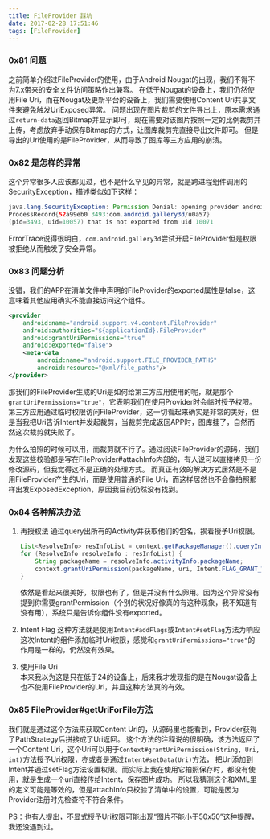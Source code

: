 ```yaml
---
title: FileProvider 踩坑
date: 2017-02-28 17:51:46
tags: [FileProvider]
---
```


### 0x81 问题
之前简单介绍过FileProvider的使用，由于Android Nougat的出现，我们不得不为7.x带来的安全文件访问策略作出兼容。
在低于Nougat的设备上，我们仍然使用File Uri，而在Nougat及更新平台的设备上，我们需要使用Content Uri共享文件来避免触发UriExposed异常。
问题出现在图片裁剪的文件导出上，原本需求通过`return-data`返回Bitmap并显示即可，现在需要对该图片按照一定的比例裁剪并上传，考虑放弃手动保存Bitmap的方式，让图库裁剪完直接导出文件即可。
但是导出的Uri使用的是FileProvider，从而导致了图库等三方应用的崩溃。

### 0x82 是怎样的异常
这个异常很多人应该都见过，也不是什么罕见的异常，就是跨进程组件调用的SecurityException，描述类似如下这样：
```Java
java.lang.SecurityException: Permission Denial: opening provider android.support.v4.content.FileProvider from 
ProcessRecord{52a99eb0 3493:com.android.gallery3d/u0a57} 
(pid=3493, uid=10057) that is not exported from uid 10071
```
ErrorTrace说得很明白，`com.android.gallery3d`尝试开启FileProvider但是权限被拒绝从而触发了安全异常。

### 0x83 问题分析
没错，我们的APP在清单文件中声明的FileProvider的exported属性是false，这意味着其他应用确实不能直接访问这个组件。
```XML
<provider
    android:name="android.support.v4.content.FileProvider"
    android:authorities="${applicationId}.FileProvider"
    android:grantUriPermissions="true"
    android:exported="false">
    <meta-data
        android:name="android.support.FILE_PROVIDER_PATHS"
        android:resource="@xml/file_paths"/>
</provider>
```
那我们的FileProvider生成的Uri是如何给第三方应用使用的呢，就是那个`grantUriPermissions="true"`，它表明我们在使用Provider时会临时授予权限。
第三方应用通过临时权限访问FileProvider，这一切看起来确实是非常的美好，但是当我把Uri告诉Intent并发起裁剪，当裁剪完成返回APP时，图库挂了，自然而然这次裁剪就失败了。

为什么拍照的时候可以用，而裁剪就不行了。通过阅读FileProvider的源码，我们发现这些校验都是写在FileProvider#attachInfo内部的，有人说可以直接拷贝一份修改源码，但我觉得这不是正确的处理方式。
而真正有效的解决方式居然是不是用FileProvider产生的Uri，而是使用普通的File Uri，而这样居然也不会像拍照那样出发ExposedException，原因我目前仍然没有找到。

### 0x84 各种解决办法
1. 再授权法
    通过query出所有的Activity并获取他们的包名，挨着授予Uri权限。
    ```Java
    List<ResolveInfo> resInfoList = context.getPackageManager().queryIntentActivities(intent, PackageManager.MATCH_DEFAULT_ONLY);
    for (ResolveInfo resolveInfo : resInfoList) {
        String packageName = resolveInfo.activityInfo.packageName;
        context.grantUriPermission(packageName, uri, Intent.FLAG_GRANT_WRITE_URI_PERMISSION | Intent.FLAG_GRANT_READ_URI_PERMISSION);
    }
    ```
    依然是看起来很美好，权限也有了，但是并没有什么卵用。因为这个异常没有提到你需要grantPermission（个别的状况好像真的有这种现象，我不知道有没有用），系统只是告诉你组件没有exported。

2. Intent Flag
    这种方法就是使用`Intent#addFlags`或`Intent#setFlag`方法为响应这次Intent的组件添加临时Uri权限，感觉和`grantUriPermissions="true"`的作用是一样的，仍然没有效果。

3. 使用File Uri    
    本来我以为这是只在低于24的设备上，后来我才发现指的是在Nougat设备上也不使用FileProvider的Uri，并且这种方法真的有效。

### 0x85 FileProvider#getUriForFile方法
我们就是通过这个方法来获取Content Uri的，从源码里也能看到，Provider获得了PathStrategy后拼接成了Uri返回。
这个方法的注释说的很明确，该方法返回了一个Content Uri，这个Uri可以用于`Context#grantUriPermission(String, Uri, int)`方法授予Uri权限，亦或者是通过`Intent#setData(Uri)`方法，
把Uri添加到Intent并通过setFlag方法设置权限。而实际上我在使用它拍照保存时，都没有使用，就是生成一个uri直接传给Intent，保存图片成功。
所以我猜测这个和XML里的定义可能是等效的，但是attachInfo只校验了清单中的设置，可能是因为Provider注册时先检查符不符合条件。

PS：也有人提出，不显式授予Uri权限可能出现“图片不能小于50x50”这种提醒，我还没遇到过。

